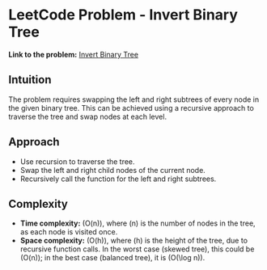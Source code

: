 # LeetCode Problem - Invert Binary Tree

**Link to the problem:** [Invert Binary Tree](https://leetcode.com/problems/invert-binary-tree/)

## Intuition
The problem requires swapping the left and right subtrees of every node in the given binary tree. This can be achieved using a recursive approach to traverse the tree and swap nodes at each level.

## Approach
- Use recursion to traverse the tree.  
- Swap the left and right child nodes of the current node.  
- Recursively call the function for the left and right subtrees.  

## Complexity
- **Time complexity:** \(O(n)\), where \(n\) is the number of nodes in the tree, as each node is visited once.  
- **Space complexity:** \(O(h)\), where \(h\) is the height of the tree, due to recursive function calls. In the worst case (skewed tree), this could be \(O(n)\); in the best case (balanced tree), it is \(O(\log n)\).  
